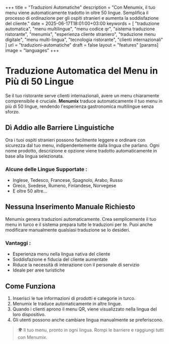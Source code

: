 +++
title = "Traduzioni Automatiche"
description = "Con Menumix, il tuo menu viene automaticamente tradotto in oltre 50 lingue. Semplifica il processo di ordinazione per gli ospiti stranieri e aumenta la soddisfazione del cliente."
date = 2025-06-17T18:01:00+03:00
keywords = [
  "traduzione automatica",
  "menu multilingue",
  "menu codice qr",
  "sistema traduzione ristorante",
  "menumix",
  "esperienza cliente straniero",
  "traduzione menu digitale",
  "menu multi-lingua",
  "tecnologia ristorante",
  "clienti internazionali"
]
url = "traduzioni-automatiche"
draft = false
layout = "features"
[params]
  image = "languages"
+++

# Traduzione Automatica del Menu in Più di 50 Lingue

Se il tuo ristorante serve clienti internazionali, avere un menu chiaramente comprensibile è cruciale. **Menumix** traduce automaticamente il tuo menu in più di 50 lingue, rendendo l'esperienza gastronomica multilingue senza sforzo.

## Dì Addio alle Barriere Linguistiche

Ora i tuoi ospiti stranieri possono facilmente leggere e ordinare con sicurezza dal tuo menu, indipendentemente dalla lingua che parlano. Ogni nome prodotto, descrizione e opzione viene tradotto automaticamente in base alla lingua selezionata.

### Alcune delle Lingue Supportate :
- Inglese, Tedesco, Francese, Spagnolo, Arabo, Russo  
- Greco, Svedese, Rumeno, Finlandese, Norvegese  
- E oltre 50 altre…

## Nessuna Inserimento Manuale Richiesto

Menumix genera traduzioni automaticamente. Crea semplicemente il tuo menu in turco e il sistema prepara tutte le traduzioni per te. Puoi anche modificare manualmente qualsiasi traduzione se lo desideri.

### Vantaggi :
- Esperienza menu nella lingua nativa del cliente  
- Soddisfazione e fiducia del cliente aumentate  
- Riduce la necessità di interazione con il personale di servizio  
- Ideale per aree turistiche

## Come Funziona

1. Inserisci le tue informazioni di prodotti e categorie in turco.  
2. Menumix le traduce automaticamente in altre lingue.  
3. Quando i clienti aprono il menu QR, viene visualizzato nella lingua del loro dispositivo.  
4. Gli utenti possono anche cambiare lingua manualmente se preferiscono.

> 🌍 Il tuo menu, pronto in ogni lingua. Rompi le barriere e raggiungi tutti con Menumix.


